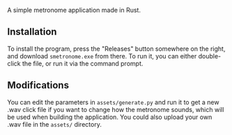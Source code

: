 A simple metronome application made in Rust.

## Installation
To install the program, press the "Releases" button somewhere on the right, and download `smetronome.exe` from there. To run it, you can either double-click the file, or run it via the command prompt.

## Modifications
You can edit the parameters in `assets/generate.py` and run it to get a new .wav click file if you want to change how the metronome sounds, which will be used when building the application. You could also upload your own .wav file in the `assets/` directory.
